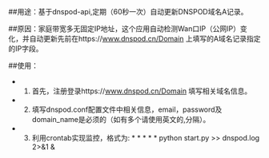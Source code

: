 ##用途：基于dnspod-api,定期（60秒一次）自动更新DNSPOD域名A记录。

##原因：家庭带宽多无固定IP地址，这个应用自动检测Wan口IP（公网IP）变化，并自动更新先前在https://www.dnspod.cn/Domain
上填写的A域名记录指定的IP字段。

##使用：
- 1. 首先，注册登录https://www.dnspod.cn/Domain
填写相关域名信息。
- 2. 填写dnspod.conf配置文件中相关信息，email，password及domain_name是必须的（如有多个请使用英文的,分隔）。
- 3. 利用crontab实现监控，格式为: * * * * * python start.py >> dnspod.log 2>&1 &
